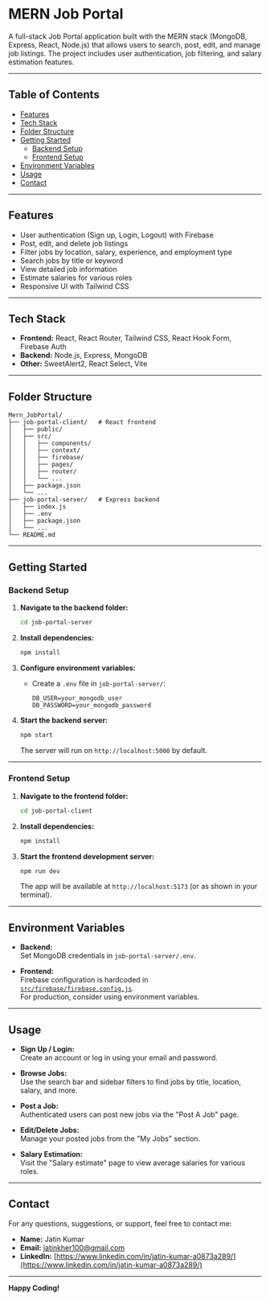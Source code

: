 # MERN Job Portal

A full-stack Job Portal application built with the MERN stack (MongoDB, Express, React, Node.js) that allows users to search, post, edit, and manage job listings. The project includes user authentication, job filtering, and salary estimation features.

---

## Table of Contents

- [Features](#features)
- [Tech Stack](#tech-stack)
- [Folder Structure](#folder-structure)
- [Getting Started](#getting-started)
  - [Backend Setup](#backend-setup)
  - [Frontend Setup](#frontend-setup)
- [Environment Variables](#environment-variables)
- [Usage](#usage)
- [Contact](#contact)

---

## Features

- User authentication (Sign up, Login, Logout) with Firebase
- Post, edit, and delete job listings
- Filter jobs by location, salary, experience, and employment type
- Search jobs by title or keyword
- View detailed job information
- Estimate salaries for various roles
- Responsive UI with Tailwind CSS

---

## Tech Stack

- **Frontend:** React, React Router, Tailwind CSS, React Hook Form, Firebase Auth
- **Backend:** Node.js, Express, MongoDB
- **Other:** SweetAlert2, React Select, Vite

---

## Folder Structure

```
Mern_JobPortal/
├── job-portal-client/   # React frontend
│   ├── public/
│   ├── src/
│   │   ├── components/
│   │   ├── context/
│   │   ├── firebase/
│   │   ├── pages/
│   │   ├── router/
│   │   └── ...
│   ├── package.json
│   └── ...
├── job-portal-server/   # Express backend
│   ├── index.js
│   ├── .env
│   ├── package.json
│   └── ...
└── README.md
```

---

## Getting Started

### Backend Setup

1. **Navigate to the backend folder:**
   ```sh
   cd job-portal-server
   ```

2. **Install dependencies:**
   ```sh
   npm install
   ```

3. **Configure environment variables:**
   - Create a `.env` file in `job-portal-server/`:
     ```
     DB_USER=your_mongodb_user
     DB_PASSWORD=your_mongodb_password
     ```

4. **Start the backend server:**
   ```sh
   npm start
   ```
   The server will run on `http://localhost:5000` by default.

---

### Frontend Setup

1. **Navigate to the frontend folder:**
   ```sh
   cd job-portal-client
   ```

2. **Install dependencies:**
   ```sh
   npm install
   ```

3. **Start the frontend development server:**
   ```sh
   npm run dev
   ```
   The app will be available at `http://localhost:5173` (or as shown in your terminal).

---

## Environment Variables

- **Backend:**  
  Set MongoDB credentials in `job-portal-server/.env`.

- **Frontend:**  
  Firebase configuration is hardcoded in [`src/firebase/firebase.config.js`](job-portal-client/src/firebase/firebase.config.js).  
  For production, consider using environment variables.

---

## Usage

- **Sign Up / Login:**  
  Create an account or log in using your email and password.

- **Browse Jobs:**  
  Use the search bar and sidebar filters to find jobs by title, location, salary, and more.

- **Post a Job:**  
  Authenticated users can post new jobs via the "Post A Job" page.

- **Edit/Delete Jobs:**  
  Manage your posted jobs from the "My Jobs" section.

- **Salary Estimation:**  
  Visit the "Salary estimate" page to view average salaries for various roles.

---

## Contact

For any questions, suggestions, or support, feel free to contact me:

- **Name:** Jatin Kumar  
- **Email:** jatinkher100@gmail.com  
- **LinkedIn:** [https://www.linkedin.com/in/jatin-kumar-a0873a289/](https://www.linkedin.com/in/jatin-kumar-a0873a289/)

---

**Happy Coding!**